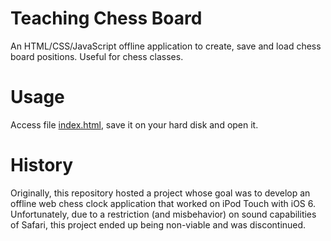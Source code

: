 # Teaching Chess Board
An HTML/CSS/JavaScript offline application to create, save and load chess
board positions. Useful for chess classes.

# Usage
Access file
[index.html](https://raw.githubusercontent.com/awvalenti/rdx/master/index.html),
save it on your hard disk and open it.

# History
Originally, this repository hosted a project whose goal was to develop an
offline web chess clock application that worked on iPod Touch with iOS 6.
Unfortunately, due to a restriction (and misbehavior) on sound capabilities
of Safari, this project ended up being non-viable and was discontinued.
